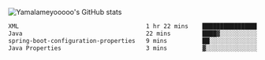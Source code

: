 ![Yamalameyooooo's GitHub stats](https://github-readme-stats.vercel.app/api?username=yamalameyooooo&theme=transparent&show_icons=true\&show=reviews,discussions_started,discussions_answered,prs_merged,prs_merged_percentage)

<!--START_SECTION:waka-->

```txt
XML                                    1 hr 22 mins    █████████████████▒░░░░░░░   69.71 %
Java                                   22 mins         ████▓░░░░░░░░░░░░░░░░░░░░   19.07 %
spring-boot-configuration-properties   9 mins          ██░░░░░░░░░░░░░░░░░░░░░░░   08.21 %
Java Properties                        3 mins          ▓░░░░░░░░░░░░░░░░░░░░░░░░   03.01 %
```

<!--END_SECTION:waka-->
